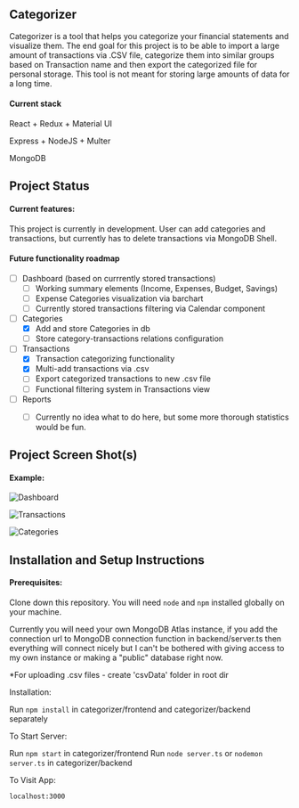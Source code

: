 ## Categorizer


Categorizer is a tool that helps you categorize your financial statements and visualize them. The end goal for this project is to be able to import a large amount of transactions via .CSV file, categorize them into similar groups based on Transaction name and then export the categorized file for personal storage. This tool is not meant for storing large amounts of data for a long time.

#### Current stack

React + Redux + Material UI 

Express + NodeJS + Multer

MongoDB


## Project Status

#### Current features:

This project is currently in development. User can add categories and transactions, but currently has to delete transactions via MongoDB Shell.

#### Future functionality roadmap
- [ ] Dashboard (based on currrently stored transactions)
    - [ ] Working summary elements (Income, Expenses, Budget, Savings)
    - [ ] Expense Categories visualization via barchart
    - [ ] Currently stored transactions filtering via Calendar component
- [ ] Categories
    - [x] Add and store Categories in db
    - [ ] Store category-transactions relations configuration
- [ ] Transactions
    - [x] Transaction categorizing functionality
    - [x] Multi-add transactions via .csv
    - [ ] Export categorized transactions to new .csv file
    - [ ] Functional filtering system in Transactions view
- [ ] Reports
    - [ ] Currently no idea what to do here, but some more thorough statistics would be fun.
        



## Project Screen Shot(s)

#### Example:   

![Dashboard](https://i.ibb.co/JnmxWSL/dashboard.png)

![Transactions](https://i.ibb.co/KNLd41L/transactions.png)

![Categories](https://i.ibb.co/dWcHzGt/categories.png)

## Installation and Setup Instructions

#### Prerequisites:  

Clone down this repository. You will need `node` and `npm` installed globally on your machine.

Currently you will need your own MongoDB Atlas instance, if you add the connection url to MongoDB connection function in backend/server.ts then everything will connect nicely but I can't be bothered with giving access to my own instance or making a "public" database right now.

*For uploading .csv files - create 'csvData' folder in root dir

Installation:

Run  `npm install` in categorizer/frontend and categorizer/backend separately

To Start Server:

Run `npm start` in categorizer/frontend
Run `node server.ts` or `nodemon server.ts` in categorizer/backend

To Visit App:

`localhost:3000`  
